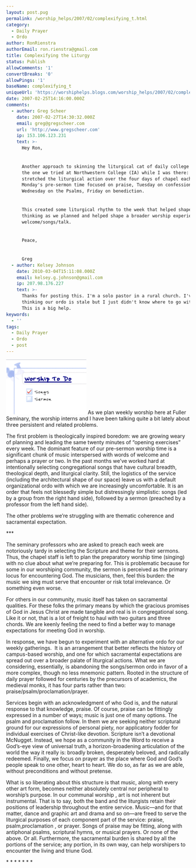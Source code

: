 ```yaml
---
layout: post.pug
permalink: /worship_helps/2007/02/complexifying_t.html 
category:
  - Daily Prayer
  - Ordo
author: RonRienstra
authorEmail: ron.rienstra@gmail.com
title: Complexifying the Liturgy
status: Publish
allowComments: '1'
convertBreaks: '0'
allowPings: '1'
baseName: complexifying_t
uniqueUrl: 'https://worshiphelps.blogs.com/worship_helps/2007/02/complexifying_t.html '
date: 2007-02-25T14:16:00.000Z
comments:
  - author: Greg Scheer
    date: 2007-02-27T14:30:32.000Z
    email: greg@gregscheer.com
    url: 'http://www.gregscheer.com'
    ip: 153.106.123.231
    text: >-
      Hey Ron,


      Another approach to skinning the liturgical cat of daily college chapel is
      the one we tried at Northwestern College (IA) while I was there: we
      stretched the liturgical action over the four days of chapel each week.
      Monday's pre-sermon time focused on praise, Tuesday on confession,
      Wednesday on the Psalms, Friday on benediction. 


      This created some liturgical rhythm to the week that helped shape our
      thinking as we planned and helped shape a broader worship experience than
      welcome/songs/talk.


      Peace,


      Greg
  - author: Kelsey Johnson
    date: 2010-03-04T15:11:08.000Z
    email: kelsey.g.johnson@gmail.com
    ip: 207.98.176.227
    text: >-
      Thanks for posting this. I'm a solo pastor in a rural church. I've been
      thinking our ordo is stale but I just didn't know where to go with it.
      This is a big help.
keywords:
  - ''
tags:
  - Daily Prayer
  - Ordo
  - post
---
```

[![Worshiptodo_1](/img/worshiptodo_1.gif "Worshiptodo_1")](/img/shared/worshiptodo_1.gif) As we plan weekly worship here at Fuller Seminary, the worship interns and I have been talking quite a bit lately about three persistent and related problems.

The first problem is theologically inspired boredom: we are growing weary of planning and leading the same twenty minutes of “opening exercises” every week. The dominant feature of our pre-sermon worship time is a significant chunk of music interspersed with words of welcome and perhaps a prayer or two. In the past months we’ve worked hard at intentionally selecting congregational songs that have cultural breadth, theological depth, and liturgical clarity. Still, the logistics of the service (including the architectural shape of our space) leave us with a default organizational ordo with which we are increasingly uncomfortable. It is an order that feels not blessedly simple but distressingly simplistic: songs (led by a group from the right hand side), followed by a sermon (preached by a professor from the left hand side).

The other problems we’re struggling with are thematic coherence and sacramental expectation.

\*\*\*

The seminary professors who are asked to preach each week are notoriously tardy in selecting the Scripture and theme for their sermons. Thus, the chapel staff is left to plan the preparatory worship time (singing) with no clue about what we’re preparing for. This is problematic because for some in our worshiping community, the sermon is perceived as the primary locus for encountering God. The musicians, then, feel this burden: the music we sing must serve that encounter or risk total irrelevance. Or something even worse.

For others in our community, music itself has taken on sacramental qualities. For these folks the primary means by which the gracious promises of God in Jesus Christ are made tangible and real is in congregational song. Like it or not, that is a lot of freight to haul with two guitars and three chords. We are keenly feeling the need to find a better way to manage expectations for meeting God in worship.

In response, we have begun to experiment with an alternative ordo for our weekly gatherings.  It is an arrangement that better reflects the history of campus-based worship, and one for which sacramental expectations are spread out over a broader palate of liturgical actions. What we are considering, essentially, is abandoning the songs/sermon ordo in favor of a more complex, though no less mnemonic pattern. Rooted in the structure of daily prayer followed for centuries by the precursors of academics, the medieval monks, it has four parts rather than two: praise/psalm/proclamation/prayer.

Services begin with an acknowledgment of who God is, and the natural response to that knowledge, praise. Of course, praise can be fittingly expressed in a number of ways; music is just one of many options. The psalm and proclamation follow. In them we are seeking neither scriptural ground for our expressions of personal piety, nor applicatory fodder for individual exercises of Christ-like devotion. Scripture isn’t a devotional McNugget. Instead, we hope as a community in the Word to receive a God’s-eye view of universal truth, a horizon-broadening articulation of the world the way it really is: broadly broken, desperately beloved, and radically redeemed. Finally, we focus on prayer as the place where God and God’s people speak to one other, heart to heart. We do so, as far as we are able, without preconditions and without pretense.

What is so liberating about this structure is that music, along with every other art form, becomes neither absolutely central nor peripheral to worship’s purpose. In our communal worship , art is not inherent but instrumental. That is to say, both the band and the liturgists retain their positions of leadership throughout the entire service. Music—and for that matter, dance and graphic art and drama and so on—are freed to serve the liturgical purposes of each component part of the service: praise, psalm,proclamation , or prayer. Songs of praise may be fitting, along with antiphonal psalms, scriptural hymns, or musical prayers. Or none of the above. Or all. Furthermore, the sacramental burden is shared by all the portions of the service; any portion, in its own way, can help worshipers to encounter the living and triune God.

\* \* \* \* \* \* \*